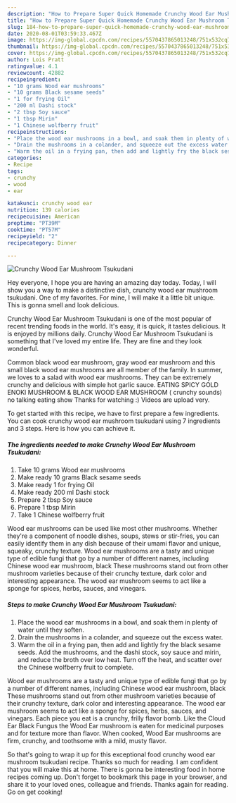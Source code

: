 ```yaml
---
description: "How to Prepare Super Quick Homemade Crunchy Wood Ear Mushroom Tsukudani"
title: "How to Prepare Super Quick Homemade Crunchy Wood Ear Mushroom Tsukudani"
slug: 184-how-to-prepare-super-quick-homemade-crunchy-wood-ear-mushroom-tsukudani
date: 2020-08-01T03:59:33.467Z
image: https://img-global.cpcdn.com/recipes/5570437865013248/751x532cq70/crunchy-wood-ear-mushroom-tsukudani-recipe-main-photo.jpg
thumbnail: https://img-global.cpcdn.com/recipes/5570437865013248/751x532cq70/crunchy-wood-ear-mushroom-tsukudani-recipe-main-photo.jpg
cover: https://img-global.cpcdn.com/recipes/5570437865013248/751x532cq70/crunchy-wood-ear-mushroom-tsukudani-recipe-main-photo.jpg
author: Lois Pratt
ratingvalue: 4.1
reviewcount: 42882
recipeingredient:
- "10 grams Wood ear mushrooms"
- "10 grams Black sesame seeds"
- "1 for frying Oil"
- "200 ml Dashi stock"
- "2 tbsp Soy sauce"
- "1 tbsp Mirin"
- "1 Chinese wolfberry fruit"
recipeinstructions:
- "Place the wood ear mushrooms in a bowl, and soak them in plenty of water until they soften."
- "Drain the mushrooms in a colander, and squeeze out the excess water."
- "Warm the oil in a frying pan, then add and lightly fry the black sesame seeds. Add the mushrooms, and the dashi stock, soy sauce and mirin, and reduce the broth over low heat. Turn off the heat, and scatter over the Chinese wolfberry fruit to complete."
categories:
- Recipe
tags:
- crunchy
- wood
- ear

katakunci: crunchy wood ear 
nutrition: 139 calories
recipecuisine: American
preptime: "PT39M"
cooktime: "PT57M"
recipeyield: "2"
recipecategory: Dinner

---
```



![Crunchy Wood Ear Mushroom Tsukudani](https://img-global.cpcdn.com/recipes/5570437865013248/751x532cq70/crunchy-wood-ear-mushroom-tsukudani-recipe-main-photo.jpg)

Hey everyone, I hope you are having an amazing day today. Today, I will show you a way to make a distinctive dish, crunchy wood ear mushroom tsukudani. One of my favorites. For mine, I will make it a little bit unique. This is gonna smell and look delicious.

Crunchy Wood Ear Mushroom Tsukudani is one of the most popular of recent trending foods in the world. It's easy, it is quick, it tastes delicious. It is enjoyed by millions daily. Crunchy Wood Ear Mushroom Tsukudani is something that I've loved my entire life. They are fine and they look wonderful.

Common black wood ear mushroom, gray wood ear mushroom and this small black wood ear mushrooms are all member of the family. In summer, we loves to a salad with wood ear mushrooms. They can be extremely crunchy and delicious with simple hot garlic sauce. EATING SPICY GOLD ENOKI MUSHROOM &amp; BLACK WOOD EAR MUSHROOM ( crunchy sounds) no talking eating show Thanks for watching :) Videos are upload very.


To get started with this recipe, we have to first prepare a few ingredients. You can cook crunchy wood ear mushroom tsukudani using 7 ingredients and 3 steps. Here is how you can achieve it.

<!--inarticleads1-->

##### The ingredients needed to make Crunchy Wood Ear Mushroom Tsukudani:

1. Take 10 grams Wood ear mushrooms
1. Make ready 10 grams Black sesame seeds
1. Make ready 1 for frying Oil
1. Make ready 200 ml Dashi stock
1. Prepare 2 tbsp Soy sauce
1. Prepare 1 tbsp Mirin
1. Take 1 Chinese wolfberry fruit


Wood ear mushrooms can be used like most other mushrooms. Whether they&#39;re a component of noodle dishes, soups, stews or stir-fries, you can easily identify them in any dish because of their umami flavor and unique, squeaky, crunchy texture. Wood ear mushrooms are a tasty and unique type of edible fungi that go by a number of different names, including Chinese wood ear mushroom, black These mushrooms stand out from other mushroom varieties because of their crunchy texture, dark color and interesting appearance. The wood ear mushroom seems to act like a sponge for spices, herbs, sauces, and vinegars. 

<!--inarticleads2-->

##### Steps to make Crunchy Wood Ear Mushroom Tsukudani:

1. Place the wood ear mushrooms in a bowl, and soak them in plenty of water until they soften.
1. Drain the mushrooms in a colander, and squeeze out the excess water.
1. Warm the oil in a frying pan, then add and lightly fry the black sesame seeds. Add the mushrooms, and the dashi stock, soy sauce and mirin, and reduce the broth over low heat. Turn off the heat, and scatter over the Chinese wolfberry fruit to complete.


Wood ear mushrooms are a tasty and unique type of edible fungi that go by a number of different names, including Chinese wood ear mushroom, black These mushrooms stand out from other mushroom varieties because of their crunchy texture, dark color and interesting appearance. The wood ear mushroom seems to act like a sponge for spices, herbs, sauces, and vinegars. Each piece you eat is a crunchy, frilly flavor bomb. Like the Cloud Ear Black Fungus the Wood Ear mushroom is eaten for medicinal purposes and for texture more than flavor. When cooked, Wood Ear mushrooms are firm, crunchy, and toothsome with a mild, musty flavor. 

So that's going to wrap it up for this exceptional food crunchy wood ear mushroom tsukudani recipe. Thanks so much for reading. I am confident that you will make this at home. There is gonna be interesting food in home recipes coming up. Don't forget to bookmark this page in your browser, and share it to your loved ones, colleague and friends. Thanks again for reading. Go on get cooking!
